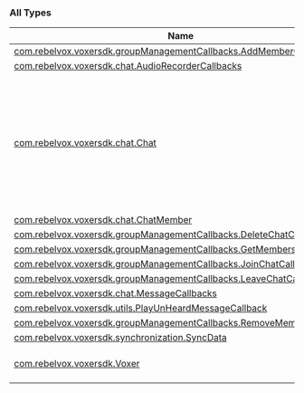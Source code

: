 

### All Types

| Name | Summary |
|---|---|
| [com.rebelvox.voxersdk.groupManagementCallbacks.AddMemberCallback](../com.rebelvox.voxersdk.group-management-callbacks/-add-member-callback/index.md) |  |
| [com.rebelvox.voxersdk.chat.AudioRecorderCallbacks](../com.rebelvox.voxersdk.chat/-audio-recorder-callbacks/index.md) |  |
| [com.rebelvox.voxersdk.chat.Chat](../com.rebelvox.voxersdk.chat/-chat/index.md) | Represents Chat betweeen two users. This class allows the sdk users to send &amp; receive text and audio messages |
| [com.rebelvox.voxersdk.chat.ChatMember](../com.rebelvox.voxersdk.chat/-chat-member/index.md) |  |
| [com.rebelvox.voxersdk.groupManagementCallbacks.DeleteChatCallback](../com.rebelvox.voxersdk.group-management-callbacks/-delete-chat-callback/index.md) |  |
| [com.rebelvox.voxersdk.groupManagementCallbacks.GetMembersCallback](../com.rebelvox.voxersdk.group-management-callbacks/-get-members-callback/index.md) |  |
| [com.rebelvox.voxersdk.groupManagementCallbacks.JoinChatCallback](../com.rebelvox.voxersdk.group-management-callbacks/-join-chat-callback/index.md) |  |
| [com.rebelvox.voxersdk.groupManagementCallbacks.LeaveChatCallback](../com.rebelvox.voxersdk.group-management-callbacks/-leave-chat-callback/index.md) |  |
| [com.rebelvox.voxersdk.chat.MessageCallbacks](../com.rebelvox.voxersdk.chat/-message-callbacks/index.md) |  |
| [com.rebelvox.voxersdk.utils.PlayUnHeardMessageCallback](../com.rebelvox.voxersdk.utils/-play-un-heard-message-callback/index.md) |  |
| [com.rebelvox.voxersdk.groupManagementCallbacks.RemoveMemberCallback](../com.rebelvox.voxersdk.group-management-callbacks/-remove-member-callback/index.md) |  |
| [com.rebelvox.voxersdk.synchronization.SyncData](../com.rebelvox.voxersdk.synchronization/-sync-data/index.md) |  |
| [com.rebelvox.voxersdk.Voxer](../com.rebelvox.voxersdk/-voxer/index.md) | Entry point for the Voxer SDK |
